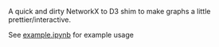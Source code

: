 A quick and dirty NetworkX to D3 shim to make graphs a little prettier/interactive.

See [example.ipynb](example.ipynb) for example usage
